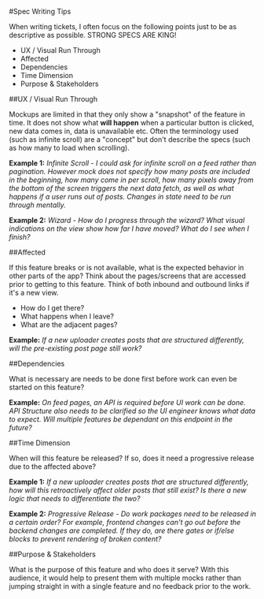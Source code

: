 #Spec Writing Tips

When writing tickets, I often focus on the following points just to be as descriptive as possible.  STRONG SPECS ARE KING!

* UX / Visual Run Through
* Affected
* Dependencies
* Time Dimension
* Purpose & Stakeholders

##UX / Visual Run Through

Mockups are limited in that they only show a "snapshot" of the feature in time.  It does not show what **will happen** when a particular button is clicked, new data comes in, data is unavailable etc.  Often the terminology used (such as infinite scroll) are a "concept" but don't describe the specs (such as how many to load when scrolling).

**Example 1:** *Infinite Scroll - I could ask for infinite scroll on a feed rather than pagination.  However mock does not specify how many posts are included in the beginning, how many come in per scroll, how many pixels away from the bottom of the screen triggers the next data fetch, as well as what happens if a user runs out of posts.  Changes in *state* need to be run through mentally.*

**Example 2:** *Wizard - How do I progress through the wizard?  What visual indications on the view show how far I have moved?  What do I see when I finish?*

##Affected

If this feature breaks or is not available, what is the expected behavior in other parts of the app?  Think about the pages/screens that are accessed prior to getting to this feature.  Think of both inbound and outbound links if it's a new view.

* How do I get there?
* What happens when I leave?
* What are the adjacent pages?

**Example:** *If a new uploader creates posts that are structured differently, will the pre-existing post page still work?*

##Dependencies

What is necessary are needs to be done first before work can even be started on this feature?  

**Example:** *On feed pages, an API is required before UI work can be done. API Structure also needs to be clarified so the UI engineer knows what data to expect.  Will multiple features be dependant on this endpoint in the future?*

##Time Dimension

When will this feature be released?  If so, does it need a progressive release due to the affected above?

**Example 1:** *If a new uploader creates posts that are structured differently, how will this retroactively affect older posts that still exist?  Is there a new logic that needs to differentiate the two?*

**Example 2:** *Progressive Release - Do work packages need to be released in a certain order?  For example, frontend changes can't go out before the backend changes are completed.  If they do, are there gates or if/else blocks to prevent rendering of broken content?*

##Purpose & Stakeholders

What is the purpose of this feature and who does it serve?  With this audience, it would help to present them with multiple mocks rather than jumping straight in with a single feature and no feedback prior to the work.




